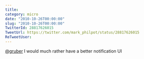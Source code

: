 ```yaml
---
title: 
category: micro
date: "2010-10-26T00:00:00"
slug: "2010-10-26T00:00:00"
TwitterId: 28817626015
TweetUrl: https://twitter.com/mark_philpot/status/28817626015
ReTweetUser: 
---
```


[@gruber](https://twitter.com/gruber) I would much rather have a better notification UI